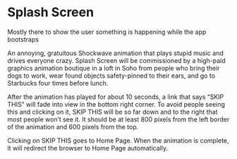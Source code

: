 # Splash Screen

Mostly there to show the user something is happening while the app bootstraps

An annoying, gratuitous Shockwave animation that plays stupid music and drives everyone crazy. Splash Screen will be commissioned by a high-paid graphics animation boutique in a loft in Soho from people who bring their dogs to work, wear found objects safety-pinned to their ears, and go to Starbucks four times before lunch.

After the animation has played for about 10 seconds, a link that says “SKIP THIS” will fade into view in the bottom right corner. To avoid people seeing this and clicking on it, SKIP THIS will be so far down and to the right that most people won’t see it. It should be at least 800 pixels from the left border of the animation and 600 pixels from the top.

Clicking on SKIP THIS goes to Home Page. When the animation is complete, it will redirect the browser to Home Page automatically.
